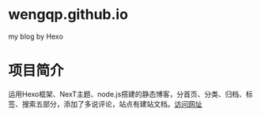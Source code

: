# wengqp.github.io
my blog by Hexo

# 项目简介
运用Hexo框架、NexT主题、node.js搭建的静态博客，分首页、分类、归档、标签、搜索五部分，添加了多说评论，站点有建站文档。[访问网址](https://wengqp.github.io/2016/10/30/%E4%B8%AA%E4%BA%BA%E5%8D%9A%E5%AE%A2-%E5%BB%BA%E7%AB%99%E6%96%87%E6%A1%A3/)
